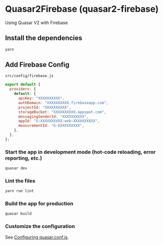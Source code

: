 # Quasar2Firebase (quasar2-firebase)

Using Quasar V2 with Firebase

## Install the dependencies

```bash
yarn
```

## Add Firebase Config

`src/config/firebase.js`

```javascript
export default {
  providers: {
    default: {
      apiKey: "XXXXXXXXXX",
      authDomain: "XXXXXXXXXX.firebaseapp.com",
      projectId: "XXXXXXXXXX",
      storageBucket: "XXXXXXXXXX.appspot.com",
      messagingSenderId: "XXXXXXXXXX",
      appId: "X:XXXXXXXXXX:web:XXXXXXXXXX",
      measurementId: "G-XXXXXXXXXX",
    },
  },
};
```

### Start the app in development mode (hot-code reloading, error reporting, etc.)

```bash
quasar dev
```

### Lint the files

```bash
yarn run lint
```

### Build the app for production

```bash
quasar build
```

### Customize the configuration

See [Configuring quasar.conf.js](https://quasar.dev/quasar-cli/quasar-conf-js).
